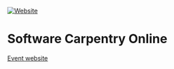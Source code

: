 [![Website](https://github.com/carpentries/workshop-template/actions/workflows/website.yml/badge.svg)](https://github.com/carpentries/workshop-template/actions/workflows/website.yml)

# Software Carpentry Online

[Event website](https://uoa-eresearch.github.io/2022-07-04-swc-online/)


